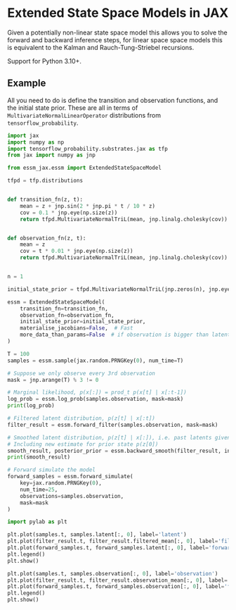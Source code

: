 # Extended State Space Models in JAX

Given a potentially non-linear state space model this allows you to solve the forward and backward inference steps, for
linear space space models this is equivalent to the Kalman and Rauch-Tung-Striebel recursions.

Support for Python 3.10+.

## Example

All you need to do is define the transition and observation functions, and the initial state prior. These are all in
terms of `MultivariateNormalLinearOperator` distributions from `tensorflow_probability`.

```python
import jax
import numpy as np
import tensorflow_probability.substrates.jax as tfp
from jax import numpy as jnp

from essm_jax.essm import ExtendedStateSpaceModel

tfpd = tfp.distributions


def transition_fn(z, t):
    mean = z + jnp.sin(2 * jnp.pi * t / 10 * z)
    cov = 0.1 * jnp.eye(np.size(z))
    return tfpd.MultivariateNormalTriL(mean, jnp.linalg.cholesky(cov))


def observation_fn(z, t):
    mean = z
    cov = t * 0.01 * jnp.eye(np.size(z))
    return tfpd.MultivariateNormalTriL(mean, jnp.linalg.cholesky(cov))


n = 1

initial_state_prior = tfpd.MultivariateNormalTriL(jnp.zeros(n), jnp.eye(n))

essm = ExtendedStateSpaceModel(
    transition_fn=transition_fn,
    observation_fn=observation_fn,
    initial_state_prior=initial_state_prior,
    materialise_jacobians=False,  # Fast
    more_data_than_params=False  # if observation is bigger than latent we can speed it up.
)

T = 100
samples = essm.sample(jax.random.PRNGKey(0), num_time=T)

# Suppose we only observe every 3rd observation
mask = jnp.arange(T) % 3 != 0

# Marginal likelihood, p(x[:]) = prod_t p(x[t] | x[:t-1])
log_prob = essm.log_prob(samples.observation, mask=mask)
print(log_prob)

# Filtered latent distribution, p(z[t] | x[:t])
filter_result = essm.forward_filter(samples.observation, mask=mask)

# Smoothed latent distribution, p(z[t] | x[:]), i.e. past latents given all future observations
# Including new estimate for prior state p(z[0])
smooth_result, posterior_prior = essm.backward_smooth(filter_result, include_prior=True)
print(smooth_result)

# Forward simulate the model
forward_samples = essm.forward_simulate(
    key=jax.random.PRNGKey(0),
    num_time=25,
    observations=samples.observation,
    mask=mask
)

import pylab as plt

plt.plot(samples.t, samples.latent[:, 0], label='latent')
plt.plot(filter_result.t, filter_result.filtered_mean[:, 0], label='filtered latent')
plt.plot(forward_samples.t, forward_samples.latent[:, 0], label='forward_simulated latent')
plt.legend()
plt.show()

plt.plot(samples.t, samples.observation[:, 0], label='observation')
plt.plot(filter_result.t, filter_result.observation_mean[:, 0], label='filtered obs')
plt.plot(forward_samples.t, forward_samples.observation[:, 0], label='forward_simulated obs')
plt.legend()
plt.show()
```